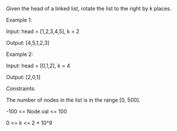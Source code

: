 Given the head of a linked list, rotate the list to the right by k places.

 

Example 1:


Input: head = [1,2,3,4,5], k = 2

Output: [4,5,1,2,3]

Example 2:


Input: head = [0,1,2], k = 4

Output: [2,0,1]
 

Constraints:

The number of nodes in the list is in the range [0, 500].

-100 <= Node.val <= 100

0 <= k <= 2 * 10^9
